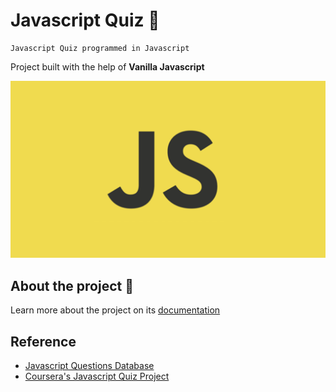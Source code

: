 # Javascript Quiz :pencil:

    Javascript Quiz programmed in Javascript

Project built with the help of **Vanilla Javascript**

![Javascript](docs/img/javascript.webp)

## About the project :book:

Learn more about the project on its [documentation](docs/README.md)

## Reference

- [Javascript Questions Database](https://www.sanfoundry.com/1000-javascript-questions-answers/)
- [Coursera's Javascript Quiz Project](https://www.coursera.org/learn/creating-a-quiz-game-using-vanilla-javascript)